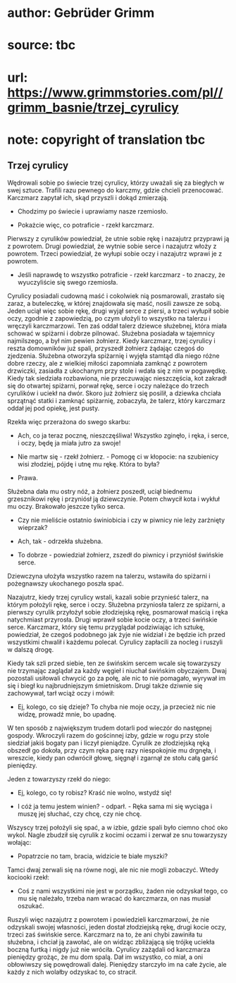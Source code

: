 # author: Gebrüder Grimm
# source: tbc
# url: https://www.grimmstories.com/pl//grimm_basnie/trzej_cyrulicy
# note: copyright of translation tbc

## Trzej cyrulicy 

Wędrowali sobie po świecie trzej cyrulicy, którzy uważali się za
biegłych w swej sztuce. Trafili razu pewnego do karczmy, gdzie chcieli
przenocować. Karczmarz zapytał ich, skąd przyszli i dokąd zmierzają.

- Chodzimy po świecie i uprawiamy nasze rzemiosło.

- Pokażcie więc, co potraficie - rzekł karczmarz.

Pierwszy z cyrulików powiedział, że utnie sobie rękę i nazajutrz
przyprawi ją z powrotem. Drugi powiedział, że wytnie sobie serce i
nazajutrz włoży z powrotem. Trzeci powiedział, że wyłupi sobie oczy i
nazajutrz wprawi je z powrotem.

- Jeśli naprawdę to wszystko potraficie - rzekł karczmarz - to znaczy,
że wyuczyliście się swego rzemiosła.

Cyrulicy posiadali cudowną maść i cokolwiek nią posmarowali, zrastało
się zaraz, a buteleczkę, w której znajdowała się maść, nosili zawsze ze
sobą. Jeden uciął więc sobie rękę, drugi wyjął serce z piersi, a trzeci
wyłupił sobie oczy, zgodnie z zapowiedzią, po czym ułożyli to wszystko
na talerzu i wręczyli karczmarzowi. Ten zaś oddał talerz dziewce
służebnej, która miała schować w spiżarni i dobrze pilnować. Służebna
posiadała w tajemnicy najmilszego, a był nim pewien żołnierz. Kiedy
karczmarz, trzej cyrulicy i reszta domowników już spali, przyszedł
żołnierz żądając czegoś do zjedzenia. Służebna otworzyła spiżarnię i
wyjęła stamtąd dla niego różne dobre rzeczy, ale z wielkiej miłości
zapomniała zamknąć z powrotem drzwiczki, zasiadła z ukochanym przy stole
i wdała się z nim w pogawędkę. Kiedy tak siedziała rozbawiona, nie
przeczuwając nieszczęścia, kot zakradł się do otwartej spiżarni, porwał
rękę, serce i oczy należące do trzech cyrulików i uciekł na dwór. Skoro
już żołnierz się posilił, a dziewka chciała sprzątnąć statki i zamknąć
spiżarnię, zobaczyła, że talerz, który karczmarz oddał jej pod opiekę,
jest pusty.

Rzekła więc przerażona do swego skarbu:

- Ach, co ja teraz pocznę, nieszczęśliwa! Wszystko zginęło, i ręka, i
serce, i oczy, będę ja miała jutro za swoje!

- Nie martw się - rzekł żołnierz. - Pomogę ci w kłopocie: na szubienicy
wisi złodziej, pójdę i utnę mu rękę. Która to była?

- Prawa.

Służebna dała mu ostry nóż, a żołnierz poszedł, uciął biednemu
grzesznikowi rękę i przyniósł ją dziewczynie. Potem chwycił kota i
wykłuł mu oczy. Brakowało jeszcze tylko serca.

- Czy nie mieliście ostatnio świniobicia i czy w piwnicy nie leży
zarżnięty wieprzak?

- Ach, tak - odrzekła służebna.

- To dobrze - powiedział żołnierz, zszedł do piwnicy i przyniósł
świńskie serce.

Dziewczyna ułożyła wszystko razem na talerzu, wstawiła do spiżarni i
pożegnawszy ukochanego poszła spać.

Nazajutrz, kiedy trzej cyrulicy wstali, kazali sobie przynieść talerz,
na którym położyli rękę, serce i oczy. Służebna przyniosła talerz ze
spiżarni, a pierwszy cyrulik przyłożył sobie złodziejską rękę,
posmarował maścią i ręka natychmiast przyrosła. Drugi wprawił sobie
kocie oczy, a trzeci świńskie serce. Karczmarz, który się temu
przyglądał podziwiając ich sztukę, powiedział, że czegoś podobnego jak
żyje nie widział i że będzie ich przed wszystkimi chwalił i każdemu
polecał. Cyrulicy zapłacili za nocleg i ruszyli w dalszą drogę.

Kiedy tak szli przed siebie, ten ze świńskim sercem wcale się towarzyszy
nie trzymając zaglądał za każdy węgieł i niuchał świńskim obyczajem.
Dwaj pozostali usiłowali chwycić go za połę, ale nic to nie pomagało,
wyrywał im się i biegł ku najbrudniejszym śmietniskom. Drugi także
dziwnie się zachowywał, tarł wciąż oczy i mówił:

- Ej, kolego, co się dzieje? To chyba nie moje oczy, ja przecież nic
nie widzę, prowadź mnie, bo upadnę.

W ten sposób z największym trudem dotarli pod wieczór do następnej
gospody. Wkroczyli razem do gościnnej izby, gdzie w rogu przy stole
siedział jakiś bogaty pan i liczył pieniądze. Cyrulik ze złodziejską
ręką obszedł go dokoła, przy czym ręka parę razy niespokojnie mu
drgnęła, i wreszcie, kiedy pan odwrócił głowę, sięgnął i zgarnął ze
stołu całą garść pieniędzy.

Jeden z towarzyszy rzekł do niego:

- Ej, kolego, co ty robisz? Kraść nie wolno, wstydź się!

- I cóż ja temu jestem winien? - odparł. - Ręka sama mi się wyciąga i
muszę jej słuchać, czy chcę, czy nie chcę.

Wszyscy trzej położyli się spać, a w izbie, gdzie spali było ciemno choć
oko wykol. Nagle zbudził się cyrulik z kocimi oczami i zerwał ze snu
towarzyszy wołając:

- Popatrzcie no tam, bracia, widzicie te białe myszki?

Tamci dwaj zerwali się na równe nogi, ale nic nie mogli zobaczyć. Wtedy
kociooki rzekł:

- Coś z nami wszystkimi nie jest w porządku, żaden nie odzyskał tego,
co mu się należało, trzeba nam wracać do karczmarza, on nas musiał
oszukać.

Ruszyli więc nazajutrz z powrotem i powiedzieli karczmarzowi, że nie
odzyskali swojej własności, jeden dostał złodziejską rękę, drugi kocie
oczy, trzeci zaś świńskie serce. Karczmarz na to, że ani chybi zawiniła
tu służebna, i chciał ją zawołać, ale on widząc zbliżającą się trójkę
uciekła boczną furtką i nigdy już nie wróciła. Cyrulicy zażądali od
karczmarza pieniędzy grożąc, że mu dom spalą. Dał im wszystko, co miał,
a oni obłowiwszy się powędrowali dalej. Pieniędzy starczyło im na całe
życie, ale każdy z nich wolałby odzyskać to, co stracił.
